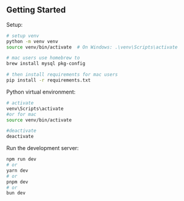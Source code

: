 ## Getting Started

Setup:
```bash
# setup venv
python -m venv venv
source venv/bin/activate  # On Windows: .\venv\Scripts\activate

# mac users use homebrew to
brew install mysql pkg-config

# then install requirements for mac users
pip install -r requirements.txt

```

Python virtual environment:
```bash
# activate
venv\Scripts\activate
#or for mac
source venv/bin/activate

#deactivate
deactivate
```

Run the development server:

```bash
npm run dev
# or
yarn dev
# or
pnpm dev
# or
bun dev
```
